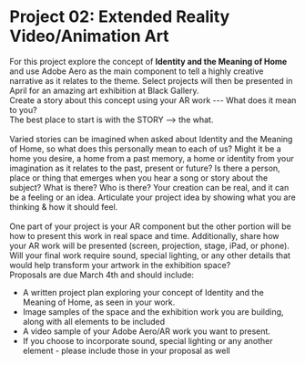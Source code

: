 # Project 02: Extended Reality Video/Animation Art

For this project explore the concept of **Identity and the Meaning of Home** and use Adobe Aero as the main component to tell a highly creative narrative as it relates to the theme. Select projects will then be presented in April for an amazing art exhibition at Black Gallery. 
<br>
Create a story about this concept using your AR work --- What does it mean to you? <br>
The best place to start is with the STORY -->  the what. <br><br>
Varied stories can be imagined when asked about Identity and the Meaning of Home, so what does this personally mean to each of us? Might it be a home you desire, a home from a past memory, a home or identity from your imagination as it relates to the past, present or future? Is there a person, place or thing that emerges when you hear a song or story about the subject? What is there? Who is there? Your creation can be real, and it can be a feeling or an idea. Articulate your project idea by showing what you are thinking & how it should feel.
<br><br>
One part of your project is your AR component but the other portion will be how to present this work in real space and time. Additionally, share how your AR work will be presented (screen, projection, stage, iPad, or phone).  Will your final work require sound, special lighting, or any other details that would help transform your artwork in the exhibition space?
<br>
Proposals are due March 4th and should include:<br>
* A written project plan exploring your concept of Identity and the Meaning of Home, as seen in your work.
* Image samples of the space and the exhibition work you are building, along with all elements to be included
* A video sample of your Adobe Aero/AR work you want to present.
* If you choose to incorporate sound, special lighting or any another element - please include those in your proposal as well

